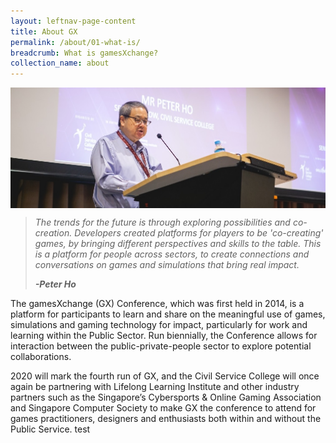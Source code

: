 ```yaml
---
layout: leftnav-page-content
title: About GX
permalink: /about/01-what-is/
breadcrumb: What is gamesXchange?
collection_name: about
---
```


<img src="/images/peterho.jpg" align="center">

> *The trends for the future is through exploring possibilities and co-creation. Developers created platforms for players to be 'co-creating' games, by bringing different perspectives and skills to the table. This is a platform for people across sectors, to create connections and conversations on games and simulations that bring real impact.*
> 
> ***-Peter Ho***

The gamesXchange (GX) Conference, which was first held in 2014, is a platform for participants to learn and share on the meaningful use of games, simulations and gaming technology for impact, particularly for work and learning within the Public Sector. Run biennially, the Conference allows for interaction between the public-private-people sector to explore potential collaborations. 

2020 will mark the fourth run of GX, and the Civil Service College will once again be partnering with Lifelong Learning Institute and other industry partners such as the Singapore’s Cybersports & Online Gaming Association and Singapore Computer Society to make GX the conference to attend for games practitioners, designers and enthusiasts both within and without the Public Service. test
